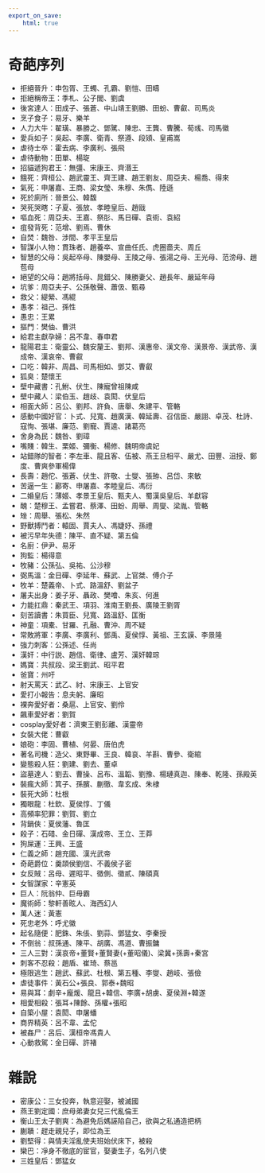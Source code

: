 ```yaml
---
export_on_save:
    html: true
---
```


# 奇葩序列

- 拒絕晉升：申包胥、王蠋、孔霸、劉愷、田疇
- 拒絕稱帝王：季札、公子閭、劉虞
- 後宮達人：田成子、張蒼、中山靖王劉勝、田蚡、曹叡、司馬炎
- 烹子食子：易牙、樂羊
- 人力大牛：翟璜、暴勝之、鄧騭、陳忠、王龔、曹騰、荀彧、司馬徽
- 愛兵如子：吳起、李廣、衛青、祭遵、段熲、皇甫嵩
- 虐待士卒：霍去病、李廣利、張飛
- 虐待動物：田單、楊琁
- 招貓遞狗君王：無彊、宋康王、齊湣王
- 餓死：齊桓公、趙武靈王、齊王建、趙王劉友、周亞夫、楊喬、得來
- 氣死：申屠嘉、王商、梁女瑩、朱穆、朱儁、陸遜
- 死於廁所：晉景公、韓馥
- 哭死哭瞎：子夏、張放、孝睦皇后、趙戩
- 嘔血死：周亞夫、王嘉、祭肜、馬日磾、袁術、袁紹
- 疽發背死：范增、劉焉、曹休
- 自焚：魏咎、涉間、孝平王皇后
- 智謀小人物：貫珠者、趙養卒、宣曲任氏、虎圈嗇夫、周丘
- 智慧的父母：吳起卒母、陳嬰母、王陵之母、張湯之母、王光母、范滂母、趙苞母
- 絕望的父母：趙將括母、晁錯父、陳勝妻父、趙長年、嚴延年母
- 坑爹：周亞夫子、公孫敬聲、蕭伋、甄尋
- 救父：緹縈、馮緄
- 愚孝：祖己、孫性
- 愚忠：王累
- 摳門：樊伷、曹洪
- 給君主獻孕婦：呂不韋、春申君
- 龍陽君主：衛靈公、魏安釐王、劉邦、漢惠帝、漢文帝、漢景帝、漢武帝、漢成帝、漢哀帝、曹叡
- 口吃：韓非、周昌、司馬相如、鄧艾、曹叡
- 狐臭：楚懷王
- 壁中藏書：孔鮒、伏生、陳寵曾祖陳咸
- 壁中藏人：梁伯玉、趙歧、袁閎、伏皇后
- 相面大師：呂公、劉邦、許負、唐舉、朱建平、管輅
- 感動中國好官：卜式、兒寬、趙廣漢、韓延壽、召信臣、嚴詡、卓茂、杜詩、寇恂、張堪、廉范、劉寵、賈逵、諸葛亮
- 舍身為民：魏咎、劉璋
- 嘴賤：韓生、栗姬、彌衡、楊修、魏明帝虞妃
- 站錯隊的智者：李左車、龍且客、伍被、燕王旦相平、嚴尤、田豐、沮授、鄭度、曹爽參軍楊偉
- 長壽：趙佗、張蒼、伏生、許敬、士燮、張臶、呂岱、來敏
- 苦逼一生：酈寄、申屠嘉、孝睦皇后、馮衍
- 二婚皇后：薄姬、孝景王皇后、甄夫人、蜀漢吳皇后、羊獻容
- 醜：楚穆王、孟嘗君、蔡澤、田蚡、周舉、周燮、梁胤、管輅
- 矬：周舉、張松、朱然
- 野獸搏鬥者：轅固、賈夫人、馮婕妤、孫禮
- 被污早年失德：陳平、直不疑、第五倫
- 名廚：伊尹、易牙
- 狗監：楊得意
- 牧豬：公孫弘、吳祐、公沙穆
- 弼馬溫：金日磾、李延年、蘇武、上官桀、傅介子
- 牧羊：楚義帝、卜式、路溫舒、劉盆子
- 屠夫出身：姜子牙、聶政、樊噲、朱亥、何進
- 力能扛鼎：秦武王、項羽、淮南王劉長、廣陵王劉胥
- 刻苦讀書：朱買臣、兒寬、路溫舒、匡衡
- 神童：項橐、甘羅、孔融、曹沖、周不疑
- 常敗將軍：李廣、李廣利、鄧禹、夏侯惇、黃祖、王玄謨、李景隆
- 強力刺客：公孫述、任尚
- 漢奸：中行説、趙信、衛律、盧芳、漢奸韓琮
- 媽寶：共叔段、梁王劉武、昭平君
- 爸寶：州吁
- 射天罵天：武乙、紂、宋康王、上官安
- 愛打小報告：息夫躬、廉昭
- 裸奔愛好者：桑扈、上官安、劉伶
- 飆車愛好者：劉賀
- cosplay愛好者：濟東王劉彭離、漢靈帝
- 女裝大佬：曹叡
- 娘砲：李固、曹植、何晏、唐伯虎
- 著名司機：造父、東野畢、王良、韓哀、羊斟、曹參、衛綰
- 變態殺人狂：劉建、劉去、董卓
- 盜墓達人：劉去、曹操、呂布、溫韜、劉豫、楊璉真迦、陳奉、乾隆、孫殿英
- 裝瘋大師：箕子、孫臏、蒯徹、韋玄成、朱棣
- 裝死大師：杜根
- 獨眼龍：杜欽、夏侯惇、丁儀
- 高頻率犯罪：劉賀、劉立
- 背鍋俠：夏侯藩、魯匡
- 殺子：石碏、金日磾、漢成帝、王立、王莽
- 狗屎運：王興、王盛
- 仁義之師：趙充國、漢光武帝
- 奇葩爵位：羹頡侯劉信、不義侯子密
- 女反賊：呂母、遲昭平、徵側、徵貳、陳碩真
- 女智謀家：辛憲英
- 巨人：阮翁仲、巨毋霸
- 魔術師：黎軒善眩人、海西幻人
- 萬人迷：黃憲
- 死忠老外：呼尤徽
- 起名隨便：肥銖、朱倀、劉蒜、鄧猛女、李秦授
- 不倒翁：叔孫通、陳平、胡廣、馮道、曹振鏞
- 三人三對：漢哀帝+董賢+董賢妻(+董昭儀)、梁冀+孫壽+秦宮
- 刺客不忍殺：趙盾、崔琦、蔡邕
- 極限逃生：趙武、蘇武、杜根、第五種、李燮、趙岐、張儉
- 虐徒事件：黃石公+張良、郭泰+魏昭
- 易與耳：劇辛+龐煖、龍且+韓信、李廣+胡虜、夏侯淵+韓遂
- 相愛相殺：張耳+陳餘、孫權+張昭
- 自築小屋：袁閎、申屠蟠
- 商界精英：呂不韋、孟佗
- 被姦尸：呂后、漢桓帝馮貴人
- 心動救駕：金日磾、許褚

# 雜說

- 密康公：三女投奔，執意迎娶，被滅國
- 燕王劉定國：庶母弟妻女兒三代亂倫王
- 衡山王太子劉爽：為避免后媽誣陷自己，欲與之私通造把柄
- 蒯聵：趕走親兒子，即位為王
- 劉堅得：與情夫淫亂使夫班始伏床下，被殺
- 欒巴：凈身不徹底的宦官，娶妻生子，名列八使
- 三姓皇后：鄧猛女
